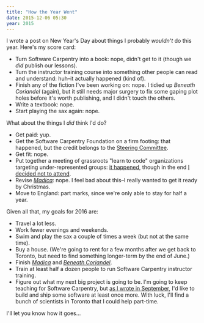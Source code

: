 ```yaml
---
title: "How the Year Went"
date: 2015-12-06 05:30
year: 2015
---
```

<p>
  I wrote a post on New Year's Day
  about things I probably <em>wouldn't</em> do this year.
  Here's my score card:
</p>
<ul>
  <li>
    Turn Software Carpentry into a book: nope, didn't get to it
    (though we <em>did</em> publish our lessons).
  </li>
  <li>
    Turn the instructor training course into something other people can read and understand:
    huh–it actually happened (kind of).
  </li>
  <li>
    Finish any of the fiction I've been working on:
    nope.
    I tidied up <em>Beneath Coriandel</em> (again),
    but it still needs major surgery to fix some gaping plot holes before it's worth publishing,
    and I didn't touch the others.
  </li>
  <li>
    Write a textbook:
    nope.
  </li>
  <li>
    Start playing the sax again:
    nope.
  </li>
</ul>
<p>
  What about the things I <em>did</em> think I'd do?
</p>
<ul>
  <li>
    Get paid: yup.
  </li>
  <li>
     Get the Software Carpentry Foundation on a firm footing:
     that happened,
     but the credit belongs to the <a href="https://software-carpentry.org/scf/steering-committee.html">Steering Committee</a>.
  </li>
  <li>
    Get fit:
    nope.
  </li>
  <li>
    Put together a meeting of grassroots "learn to code" organizations targeting under-represented groups:
    <a href="{{'/2015/06/12/teaching-tech-together/' | relative_url}}">it happened</a>,
    though in the end <a href="{{'/2015/11/09/daddy-why-dont-you-ever-laugh/' | relative_url}}">I decided not to attend</a>.
  </li>
  <li>
    Revise <a href="http://sensibleadventures.com/works-in-progress/madica/"><em>Madica</em></a>:
    nope.
    I feel bad about this–I really wanted to get it ready by Christmas.
  </li>
  <li>
    Move to England:
    part marks,
    since we're only able to stay for half a year.
  </li>
</ul>
<p>
  Given all that,
  my goals for 2016 are:
</p>
<ul>
  <li>
    Travel a lot less.
  </li>
  <li>
    Work fewer evenings and weekends.
  </li>
  <li>
    Swim and play the sax a couple of times a week
    (but not at the same time).
  </li>
  <li>
    Buy a house.
    (We're going to rent for a few months after we get back to Toronto,
    but need to find something longer-term by the end of June.)
  </li>
  <li>
    Finish <a href="http://sensibleadventures.com/works-in-progress/madica/"><em>Madica</em></a>
    and <a href="http://sensibleadventures.com/works-in-progress/beneath-coriandel/"><em>Beneath Coriandel</em></a>.
  </li>
  <li>
    Train at least half a dozen people to run Software Carpentry instructor training.
  </li>
  <li>
    Figure out what my next big project is going to be.
    I'm going to keep teaching for Software Carpentry,
    but <a href="{{'/2015/09/06/unwritten-and-undone/' | relative_url}}">as I wrote in September</a>,
    I'd like to build and ship some software at least once more.
    With luck,
    I'll find a bunch of scientists in Toronto that I could help part-time.
  </li>
</ul>
<p>
  I'll let you know how it goes...
</p>

